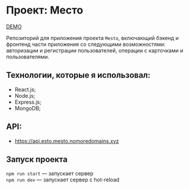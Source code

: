 # Проект: Место

<a href="https://esto.mesto.nomoredomains.xyz">DEMO</a>

Репозиторий для приложения проекта `Mesto`, включающий бэкенд и фронтенд части приложения со следующими возможностями: авторизации и регистрации пользователей, операции с карточками и пользователями.

## Технологии, которые я использовал:
* React.js;
* Node.js;
* Express.js;
* MongoDB;

## API:
* https://api.esto.mesto.nomoredomains.xyz


## Запуск проекта

`npm run start` — запускает сервер   
`npm run dev` — запускает сервер с hot-reload
